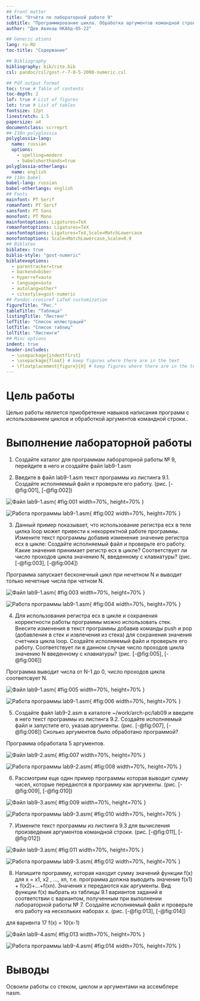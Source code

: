 ```yaml
---
## Front matter
title: "Отчёта по лабораторной работе 9"
subtitle: "Программирование цикла. Обработка аргументов командной строки."
author: "Дев Авинаш НКАбд-05-22"

## Generic otions
lang: ru-RU
toc-title: "Содержание"

## Bibliography
bibliography: bib/cite.bib
csl: pandoc/csl/gost-r-7-0-5-2008-numeric.csl

## Pdf output format
toc: true # Table of contents
toc-depth: 2
lof: true # List of figures
lot: true # List of tables
fontsize: 12pt
linestretch: 1.5
papersize: a4
documentclass: scrreprt
## I18n polyglossia
polyglossia-lang:
  name: russian
  options:
	- spelling=modern
	- babelshorthands=true
polyglossia-otherlangs:
  name: english
## I18n babel
babel-lang: russian
babel-otherlangs: english
## Fonts
mainfont: PT Serif
romanfont: PT Serif
sansfont: PT Sans
monofont: PT Mono
mainfontoptions: Ligatures=TeX
romanfontoptions: Ligatures=TeX
sansfontoptions: Ligatures=TeX,Scale=MatchLowercase
monofontoptions: Scale=MatchLowercase,Scale=0.9
## Biblatex
biblatex: true
biblio-style: "gost-numeric"
biblatexoptions:
  - parentracker=true
  - backend=biber
  - hyperref=auto
  - language=auto
  - autolang=other*
  - citestyle=gost-numeric
## Pandoc-crossref LaTeX customization
figureTitle: "Рис."
tableTitle: "Таблица"
listingTitle: "Листинг"
lofTitle: "Список иллюстраций"
lotTitle: "Список таблиц"
lolTitle: "Листинги"
## Misc options
indent: true
header-includes:
  - \usepackage{indentfirst}
  - \usepackage{float} # keep figures where there are in the text
  - \floatplacement{figure}{H} # keep figures where there are in the text
---
```


# Цель работы

Целью работы является приобретение навыков написания программ с использованием циклов и обработкой аргументов командной строки..

# Выполнение лабораторной работы

1. Создайте каталог для программам лабораторной работы № 9, перейдите в
него и создайте файл lab9-1.asm

2. Введите в файл lab9-1.asm текст программы из листинга 9.1. 
Создайте исполняемый файл и проверьте его работу. (рис. [-@fig:001], [-@fig:002])

![Файл lab9-1.asm](image/01.png){ #fig:001 width=70%, height=70% }

![Работа программы lab9-1.asm](image/02.png){ #fig:002 width=70%, height=70% }

3. Данный пример показывает, что использование регистра ecx в теле цилка
loop может привести к некорректной работе программы. Измените текст программы добавив изменение значение регистра ecx в цикле:
Создайте исполняемый файл и проверьте его работу. Какие значения принимает регистр ecx в цикле? 
Соответствует ли число проходов цикла значению N, введенному с клавиатуры? (рис. [-@fig:003], [-@fig:004])

Программа запускает бесконечный цикл при нечетном N и выводит только нечетные числа при четном N.

![Файл lab9-1.asm](image/03.png){ #fig:003 width=70%, height=70% }

![Работа программы lab9-1.asm](image/04.png){ #fig:004 width=70%, height=70% }

4. Для использования регистра ecx в цикле и сохранения корректности работы
программы можно использовать стек. Внесите изменения в текст программы
добавив команды push и pop (добавления в стек и извлечения из стека) для
сохранения значения счетчика цикла loop. Создайте исполняемый файл и проверьте его работу. 
Соответствует ли в данном случае число проходов цикла значению N введенному с клавиатуры? (рис. [-@fig:005], [-@fig:006])

Программа выводит числа от N-1 до 0, число проходов цикла соответсвует N.

![Файл lab9-1.asm](image/05.png){ #fig:005 width=70%, height=70% }

![Работа программы lab9-1.asm](image/06.png){ #fig:006 width=70%, height=70% }

5. Создайте файл lab9-2.asm в каталоге ~/work/arch-pc/lab09 и введите в него
текст программы из листинга 9.2.
Создайте исполняемый файл и запустите его, указав аргументы. (рис. [-@fig:007], [-@fig:008])
Сколько аргументов было обработано программой?

Программа обработала 5 аргументов.

![Файл lab9-2.asm](image/07.png){ #fig:007 width=70%, height=70% }

![Работа программы lab9-2.asm](image/08.png){ #fig:008 width=70%, height=70% }

6. Рассмотрим еще один пример программы которая выводит сумму чисел,
которые передаются в программу как аргументы. (рис. [-@fig:009], [-@fig:010])

![Файл lab9-3.asm](image/09.png){ #fig:009 width=70%, height=70% }

![Работа программы lab9-3.asm](image/10.png){ #fig:010 width=70%, height=70% }

7. Измените текст программы из листинга 9.3 для вычисления произведения
аргументов командной строки. (рис. [-@fig:011], [-@fig:012])

![Файл lab9-3.asm](image/11.png){ #fig:011 width=70%, height=70% }

![Работа программы lab9-3.asm](image/12.png){ #fig:012 width=70%, height=70% }

8. Напишите программу, которая находит сумму значений функции f(x) для x = x1, x2
, ..., xn, т.е. программа должна выводить значение f(x1) + f(x2)+...+f(xn). Значения x передаются как аргументы. Вид функции f(x)
выбрать из таблицы 9.1 вариантов заданий в соответствии с вариантом, 
полученным при выполнении лабораторной работы № 7. 
Создайте исполняемый файл и проверьте его работу на нескольких наборах x.
(рис. [-@fig:013], [-@fig:014])

для варивнта 17 f(x) = 10(x-1)

![Файл lab9-4.asm](image/13.png){ #fig:013 width=70%, height=70% }

![Работа программы lab9-4.asm](image/14.png){ #fig:014 width=70%, height=70% }

# Выводы

Освоили работы со стеком, циклом и аргументами на ассемблере nasm.

